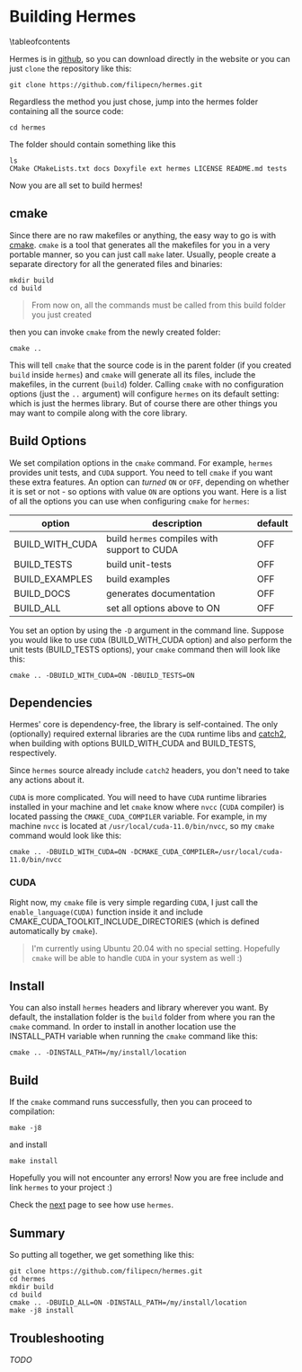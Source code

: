 # Building Hermes

\tableofcontents

Hermes is in [github](https://github.com/filipecn/hermes), so you can download directly in the website or you can
just `clone` the repository like this:

```shell
git clone https://github.com/filipecn/hermes.git
```

Regardless the method you just chose, jump into the hermes folder containing all the source code:

```shell
cd hermes
```

The folder should contain something like this

```shell
ls 
CMake CMakeLists.txt docs Doxyfile ext hermes LICENSE README.md tests
```

Now you are all set to build hermes!

## cmake

Since there are no raw makefiles or anything, the easy way to go is with [cmake](https://cmake.org/). `cmake` 
is a tool that generates all the makefiles for you in a very portable manner, so you can just call 
`make` later. Usually, people create a separate directory for all the generated files and binaries:

```shell
mkdir build
cd build
```
> From now on, all the commands must be called from this build folder you just created

then you can invoke `cmake` from the newly created folder:
```shell
cmake ..
```
This will tell `cmake` that the source code is in the parent folder (if you created `build` inside `hermes`) 
and `cmake` will generate all its files, include the makefiles, in the current (`build`) folder. Calling
`cmake` with no configuration options (just the `..` argument) will configure `hermes` on its default setting: 
which is just the hermes library. But of course there are other things you may want to compile along with
the core library.

## Build Options

We set compilation options in the `cmake` command. For example, `hermes` provides unit tests, and `CUDA` support. 
You need to tell `cmake` if you want these extra features. An option can _turned_ `ON` or `OFF`, depending on 
whether it is set or not - so options with value `ON` are options you want. Here is a list of all the 
options you can use when configuring `cmake` for `hermes`:

| option | description | default  |
|--------------|--------|-----|
| BUILD_WITH_CUDA  | build `hermes` compiles with support to CUDA | OFF |
| BUILD_TESTS  | build unit-tests | OFF |
| BUILD_EXAMPLES  | build examples | OFF |
| BUILD_DOCS  | generates documentation | OFF |
| BUILD_ALL  | set all options above to ON | OFF |

You set an option by using the `-D` argument in the command line. Suppose you would like to 
use `CUDA` (BUILD_WITH_CUDA option) and also perform the unit tests (BUILD_TESTS options), 
your `cmake` command then will look like this:

````shell
cmake .. -DBUILD_WITH_CUDA=ON -DBUILD_TESTS=ON
````

## Dependencies
Hermes' core is dependency-free, the library is self-contained. The only (optionally) required 
external libraries are the `CUDA` runtime libs and [catch2](https://github.com/catchorg/Catch2),
when building with options BUILD_WITH_CUDA and BUILD_TESTS, respectively.

Since `hermes` source already include `catch2` headers, you don't need to take any actions about 
it.

`CUDA` is more complicated. You will need to have `CUDA` runtime libraries installed in your machine
and let `cmake` know where `nvcc`  (`CUDA` compiler) is located passing the `CMAKE_CUDA_COMPILER` 
variable. For example, in my machine `nvcc` is located at `/usr/local/cuda-11.0/bin/nvcc`,
so my `cmake` command would look like this:
```shell
cmake .. -DBUILD_WITH_CUDA=ON -DCMAKE_CUDA_COMPILER=/usr/local/cuda-11.0/bin/nvcc
```

### CUDA

Right now, my `cmake` file is very simple regarding `CUDA`, I just call the `enable_language(CUDA)`
function inside it and include CMAKE_CUDA_TOOLKIT_INCLUDE_DIRECTORIES (which is defined automatically
by `cmake`).

>I'm currently using Ubuntu 20.04 with no special setting. Hopefully `cmake` will be able to 
> handle `CUDA` in your system as well :)

## Install

You can also install `hermes` headers and library wherever you want. By default, the installation 
folder is the `build` folder from where you ran the `cmake` command. In order to install in 
another location use the INSTALL_PATH variable when running the `cmake` command like this:

```shell
cmake .. -DINSTALL_PATH=/my/install/location
```

## Build

If the `cmake` command runs successfully, then you can proceed to compilation:

```shell
make -j8
```
and install
```shell
make install
```

Hopefully you will not encounter any errors! Now you are free include and link `hermes` to
your project :)

Check the [next](0_getting_started.md) page to see how use `hermes`.

## Summary
So putting all together, we get something like this:
```shell
git clone https://github.com/filipecn/hermes.git
cd hermes
mkdir build
cd build
cmake .. -DBUILD_ALL=ON -DINSTALL_PATH=/my/install/location
make -j8 install
```

## Troubleshooting

_TODO_